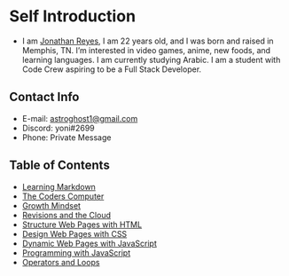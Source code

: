 # Self Introduction
* I am [Jonathan Reyes](https://github.com/Defluxit/), I am 22 years old, and I was born and raised in Memphis, TN.  I’m interested in video games, anime, new foods, and learning languages. I am currently studying Arabic. I am a student with Code Crew aspiring to be a Full Stack Developer.

## Contact Info
* E-mail: astroghost1@gmail.com
* Discord: yoni#2699
* Phone: Private Message

## Table of Contents
* [Learning Markdown](https://defluxit.github.io/reading-notes/learning-markdown)
* [The Coders Computer](https://defluxit.github.io/reading-notes/the-coders-computer)
* [Growth Mindset](https://defluxit.github.io/reading-notes/growth-mindset)
* [Revisions and the Cloud](https://defluxit.github.io/reading-notes/revisions-and-the-cloud)
* [Structure Web Pages with HTML](https://defluxit.github.io/reading-notes/structuring-web-pages-with-html)
* [Design Web Pages with CSS](https://defluxit.github.io/reading-notes/design-web-pages-with-css)
* [Dynamic Web Pages with JavaScript](https://defluxit.github.io/reading-notes/dynamic-web-pages-with-javascript)
* [Programming with JavaScript](https://defluxit.github.io/reading-notes/programming-with-javascript)
* [Operators and Loops](https://defluxit.github.io/reading-notes/operators-and-loops)
